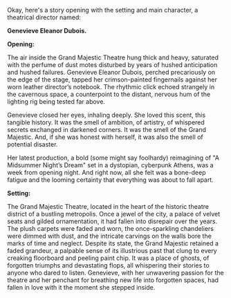 Okay, here's a story opening with the setting and main character, a theatrical director named:

**Genevieve Eleanor Dubois.**

**Opening:**

The air inside the Grand Majestic Theatre hung thick and heavy, saturated with the perfume of dust motes disturbed by years of hushed anticipation and hushed failures. Genevieve Eleanor Dubois, perched precariously on the edge of the stage, tapped her crimson-painted fingernails against her worn leather director’s notebook. The rhythmic click echoed strangely in the cavernous space, a counterpoint to the distant, nervous hum of the lighting rig being tested far above.

Genevieve closed her eyes, inhaling deeply. She loved this scent, this tangible history. It was the smell of ambition, of artistry, of whispered secrets exchanged in darkened corners. It was the smell of the Grand Majestic. And, if she was honest with herself, it was also the smell of potential disaster.

Her latest production, a bold (some might say foolhardy) reimagining of "A Midsummer Night’s Dream" set in a dystopian, cyberpunk Athens, was a week from opening night. And right now, all she felt was a bone-deep fatigue and the looming certainty that everything was about to fall apart.

**Setting:**

The Grand Majestic Theatre, located in the heart of the historic theatre district of a bustling metropolis. Once a jewel of the city, a palace of velvet seats and gilded ornamentation, it had fallen into disrepair over the years. The plush carpets were faded and worn, the once-sparkling chandeliers were dimmed with dust, and the intricate carvings on the walls bore the marks of time and neglect. Despite its state, the Grand Majestic retained a faded grandeur, a palpable sense of its illustrious past that clung to every creaking floorboard and peeling paint chip. It was a place of ghosts, of forgotten triumphs and devastating flops, all whispering their stories to anyone who dared to listen. Genevieve, with her unwavering passion for the theatre and her penchant for breathing new life into forgotten spaces, had fallen in love with it the moment she stepped inside.

